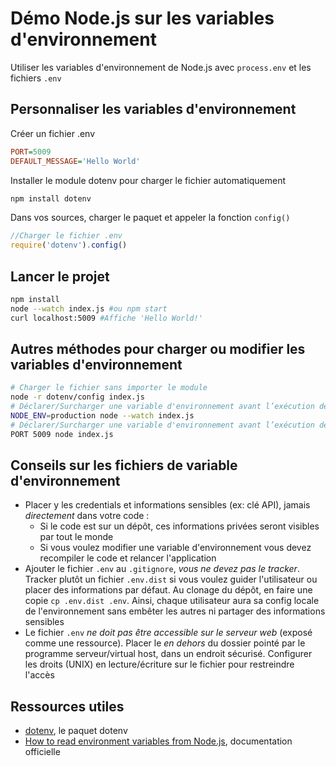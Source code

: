 # Démo Node.js sur les variables d'environnement

Utiliser les variables d'environnement de Node.js avec `process.env` et les fichiers `.env`

## Personnaliser les variables d'environnement

Créer un fichier .env

~~~INI
PORT=5009
DEFAULT_MESSAGE='Hello World'
~~~

Installer le module dotenv pour charger le fichier automatiquement

~~~bash
npm install dotenv
~~~

Dans vos sources, charger le paquet et appeler la fonction `config()`

~~~js
//Charger le fichier .env
require('dotenv').config()
~~~

## Lancer le projet

~~~bash
npm install
node --watch index.js #ou npm start
curl localhost:5009 #Affiche 'Hello World!'
~~~

## Autres méthodes pour charger ou modifier les variables d'environnement

~~~bash
# Charger le fichier sans importer le module
node -r dotenv/config index.js
# Déclarer/Surcharger une variable d'environnement avant l’exécution de l'application
NODE_ENV=production node --watch index.js
# Déclarer/Surcharger une variable d'environnement avant l’exécution de l'application
PORT 5009 node index.js
~~~

## Conseils sur les fichiers de variable d'environnement

- Placer y les credentials et informations sensibles (ex: clé API), jamais *directement* dans votre code : 
  - Si le code est sur un dépôt, ces informations privées seront visibles par tout le monde
  - Si vous voulez modifier une variable d'environnement vous devez recompiler le code et relancer l'application
- Ajouter le fichier `.env` au `.gitignore`, *vous ne devez pas le tracker*. Tracker plutôt un fichier `.env.dist` si vous voulez guider l'utilisateur ou placer des informations par défaut. Au clonage du dépôt, en faire une copie `cp .env.dist .env`. Ainsi, chaque utilisateur aura sa config locale de l'environnement sans embêter les autres ni partager des informations sensibles
- Le fichier `.env` *ne doit pas être accessible sur le serveur web* (exposé comme une ressource). Placer le *en dehors* du dossier pointé par le programme serveur/virtual host, dans un endroit sécurisé. Configurer les droits (UNIX) en lecture/écriture sur le fichier pour restreindre l'accès

## Ressources utiles

- [dotenv](https://www.npmjs.com/package/dotenv), le paquet dotenv
- [How to read environment variables from Node.js](https://nodejs.org/en/learn/command-line/how-to-read-environment-variables-from-nodejs), documentation officielle
